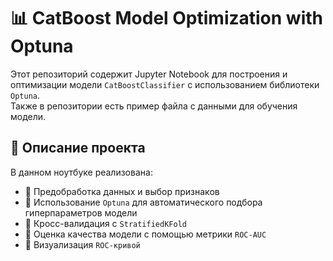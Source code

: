 # 📊 CatBoost Model Optimization with Optuna

Этот репозиторий содержит Jupyter Notebook для построения и оптимизации модели `CatBoostClassifier` с использованием библиотеки `Optuna`.  
Также в репозитории есть пример файла с данными для обучения модели.

## 📝 Описание проекта

В данном ноутбуке реализована:
- 📌 Предобработка данных и выбор признаков
- 📌 Использование `Optuna` для автоматического подбора гиперпараметров модели
- 📌 Кросс-валидация с `StratifiedKFold`
- 📌 Оценка качества модели с помощью метрики `ROC-AUC`
- 📌 Визуализация `ROC-кривой`

